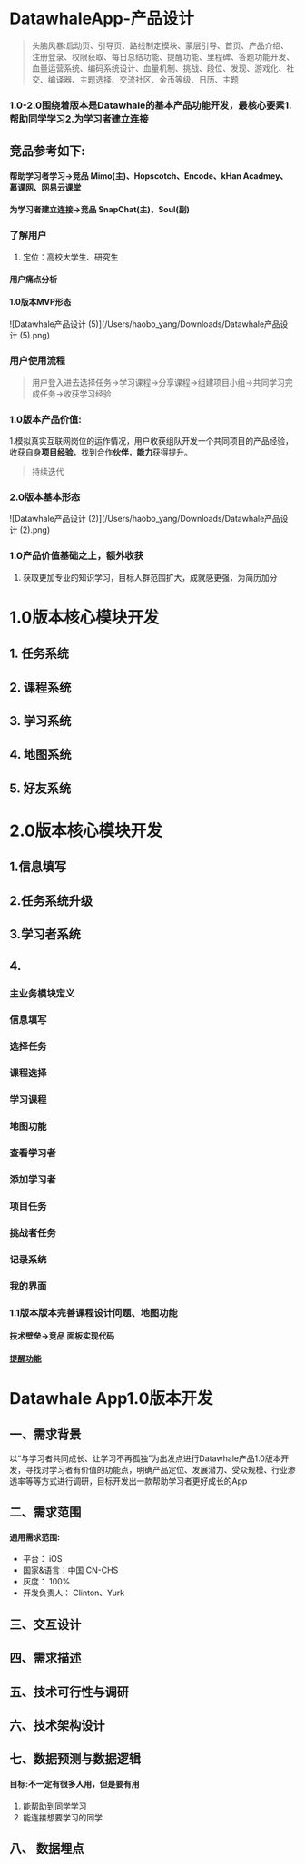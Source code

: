 # DatawhaleApp-产品设计
> 头脑风暴:启动页、引导页、路线制定模块、蒙层引导、首页、产品介绍、注册登录、权限获取、每日总结功能、提醒功能、里程碑、答题功能开发、血量运营系统、编码系统设计、血量机制、挑战、段位、发现、游戏化、社交、编译器、主题选择、交流社区、金币等级、日历、主题

### 1.0-2.0围绕着版本是Datawhale的基本产品功能开发，最核心要素1.帮助同学学习2.为学习者建立连接

## 竞品参考如下:

#### 帮助学习者学习->竞品 Mimo(主)、Hopscotch、Encode、kHan Acadmey、慕课网、网易云课堂

#### 为学习者建立连接->竞品 SnapChat(主)、Soul(副)

### 了解用户

1. 定位：高校大学生、研究生

#### 用户痛点分析

#### 1.0版本MVP形态

![Datawhale产品设计 (5)](/Users/haobo_yang/Downloads/Datawhale产品设计 (5).png)



### 用户使用流程

> 用户登入进去选择任务->学习课程->分享课程->组建项目小组->共同学习完成任务->收获学习经验

### 1.0版本产品价值:

1.模拟真实互联网岗位的运作情况，用户收获组队开发一个共同项目的产品经验，收获自身**项目经验**，找到合作**伙伴**，**能力**获得提升。

> 持续迭代

### 2.0版本基本形态

![Datawhale产品设计 (2)](/Users/haobo_yang/Downloads/Datawhale产品设计 (2).png)

### 1.0产品价值基础之上，额外收获

1. 获取更加专业的知识学习，目标人群范围扩大，成就感更强，为简历加分



# 1.0版本核心模块开发

## 1. 任务系统

## 2. 课程系统

## 3. 学习系统

## 4. 地图系统

## 5. 好友系统

# 2.0版本核心模块开发

## 1.信息填写

## 2.任务系统升级

## 3.学习者系统

## 4.

### 主业务模块定义

### 信息填写

### 选择任务

### 课程选择

### 学习课程

### 地图功能

### 查看学习者

### 添加学习者

### 项目任务

### 挑战者任务

### 记录系统

### 我的界面

### 1.1版本版本完善课程设计问题、地图功能

#### 技术壁垒->竞品 面板实现代码

#### [提醒功能](./DatawhaleApp1.0PRD/提醒功能/提醒功能.md)

# Datawhale App1.0版本开发

## 一、需求背景

以“与学习者共同成长、让学习不再孤独”为出发点进行Datawhale产品1.0版本开发，寻找对学习者有价值的功能点，明确产品定位、发展潜力、受众规模、行业渗透率等等方式进行调研，目标开发出一款帮助学习者更好成长的App

## 二、需求范围

#### 通用需求范围:

- 平台： iOS
- 国家&语言：中国 CN-CHS
- 灰度： 100%
- 开发负责人： Clinton、Yurk

## 三、交互设计

[figma链接]: https://www.figma.com/file/fRxzwSAEQIEQghklX4Rw4H/Datawhale%E5%AD%A6%E4%B9%A0App?node-id=456%3A53

## 四、需求描述

## 五、技术可行性与调研

## 六、技术架构设计

## 七、数据预测与数据逻辑

#### 目标:不一定有很多人用，但是要有用

1. 能帮助到同学学习
2. 能连接想要学习的同学

## 八、 数据埋点

